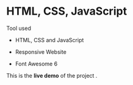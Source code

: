 # HTML, CSS, JavaScript 


Tool used
- HTML, CSS and JavaScript
+ Responsive Website
* Font Awesome 6


This is the **live demo** of the project .